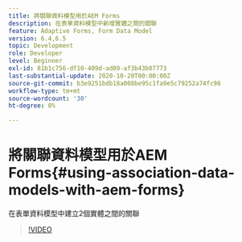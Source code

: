 ```yaml
---
title: 將關聯資料模型用於AEM Forms
description: 在表單資料模型中新增實體之間的關聯
feature: Adaptive Forms, Form Data Model
version: 6.4,6.5
topic: Development
role: Developer
level: Beginner
exl-id: 81b1c756-df10-409d-ad09-af3b43b07773
last-substantial-update: 2020-10-20T00:00:00Z
source-git-commit: b3e9251bdb18a008be95c1fa9e5c79252a74fc98
workflow-type: tm+mt
source-wordcount: '30'
ht-degree: 0%

---
```


# 將關聯資料模型用於AEM Forms{#using-association-data-models-with-aem-forms}

在表單資料模型中建立2個實體之間的關聯

>[!VIDEO](https://video.tv.adobe.com/v/17737?quality=12&learn=on)
